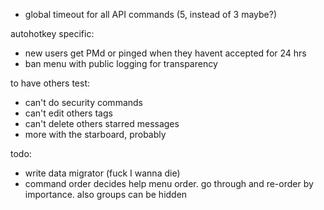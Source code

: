 - global timeout for all API commands (5, instead of 3 maybe?)

autohotkey specific:
- new users get PMd or pinged when they havent accepted for 24 hrs
- ban menu with public logging for transparency

to have others test:
- can't do security commands
- can't edit others tags
- can't delete others starred messages
- more with the starboard, probably


todo:
- write data migrator (fuck I wanna die)
- command order decides help menu order. go through and re-order by importance. also groups can be hidden